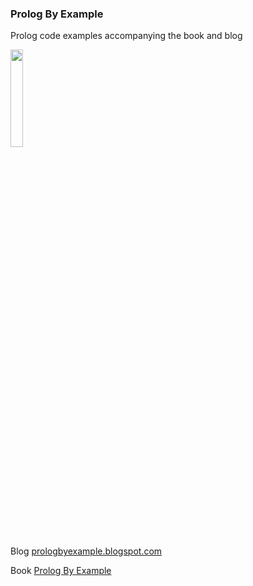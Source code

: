 ### Prolog By Example

Prolog code examples accompanying the book and blog

<img src="https://raw.githubusercontent.com/prologbyexample/prologbyexample/main/logo/prologbyexample_cover.png" width=20% height=20%>

Blog [prologbyexample.blogspot.com](https://prologbyexample.blogspot.com)

Book [Prolog By Example](https://www.amazon.com/dp/B0BTQ7P69H)

<!--
**prologbyexample/prologbyexample** is a ✨ _special_ ✨ repository because its `README.md` (this file) appears on your GitHub profile.

Here are some ideas to get you started:

- 🔭 I’m currently working on ...
- 🌱 I’m currently learning ...
- 👯 I’m looking to collaborate on ...
- 🤔 I’m looking for help with ...
- 💬 Ask me about ...
- 📫 How to reach me: ...
- 😄 Pronouns: ...
- ⚡ Fun fact: ...
-->
